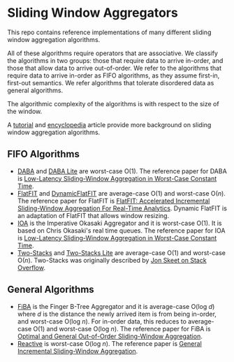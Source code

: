 # Sliding Window Aggregators
This repo contains reference implementations of many different sliding window 
aggregation algorithms.

All of these algorithms require operators that are associative. We classify the
algorithms in two groups: those that require data to arrive in-order, and those
that allow data to arrive out-of-order. We refer to the algorithms that require
data to arrive in-order as FIFO algorithms, as they assume first-in, first-out
semantics. We refer algorithms that tolerate disordered data as general algorithms.

The algorithmic complexity of the algorithms is with respect to the size of the
window.

A [tutorial][swag_tutorial] and [encyclopedia][swag_encyclopedia] article
provide more background on sliding window aggregation algorithms.

## FIFO Algorithms
- [DABA](cpp/src/DABA.hpp) and [DABA Lite](cpp/src/DABALite.hpp) are worst-case 
  O(1). The reference paper for DABA is
  [Low-Latency Sliding-Window Aggregation in Worst-Case Constant Time][debs2017].
- [FlatFIT](cpp/src/FlatFIT.hpp) and [DynamicFlatFIT](cpp/src/DynamicFlatFIT.hpp) 
  are average-case O(1) and worst-case O(*n*). The reference paper for FlatFIT is 
  [FlatFIT: Accelerated Incremental Sliding-Window Aggregation For Real-Time Analytics][ssdbm2017].
  Dynamic FlatFIT is an adaptation of FlatFIT that allows window resizing.
- [IOA](cpp/src/OkasakisQueue.hpp) is the Imperative Okasaki Aggregator and it is 
  worst-case O(1). It is based on Chris Okasaki's real time queues. The reference 
  paper for IOA is [Low-Latency Sliding-Window Aggregation in Worst-Case Constant Time][debs2017].
- [Two-Stacks](cpp/src/TwoStacks.hpp) and [Two-Stacks Lite](cpp/src/TwoStacksLite.hpp)
  are average-case O(1) and worst-case O(*n*). Two-Stacks was originally described by 
  [Jon Skeet on Stack Overflow][skeet2009].

## General Algorithms
- [FiBA](cpp/src/FiBA.hpp) is the Finger B-Tree Aggregator and it is 
  average-case O(log *d*) where *d* is the distance the newly arrived item is from 
  being in-order, and worst-case O(log *n*). For in-order data, this reduces to 
  average-case O(1) and worst-case O(log *n*). The reference paper for FiBA is 
  [Optimal and General Out-of-Order Sliding-Window Aggregation][vldb2019].
- [Reactive](cpp/src/Reactive.hpp) is worst-case O(log *n*). The reference paper is 
  [General Incremental Sliding-Window Aggregation][vldb2015].

[swag_tutorial]: https://dl.acm.org/doi/abs/10.1145/3093742.3095107
[swag_encyclopedia]: http://hirzels.com/martin/papers/encyc18-sliding-window.pdf
[debs2017]: https://dl.acm.org/doi/abs/10.1145/3093742.3093925
[ssdbm2017]: https://dl.acm.org/doi/abs/10.1145/3085504.3085509
[skeet2009]: https://stackoverflow.com/questions/685060/design-a-stack-such-that-getminimum-should-be-o1
[vldb2019]: http://www.vldb.org/pvldb/vol12/p1167-tangwongsan.pdf
[vldb2015]: http://www.vldb.org/pvldb/vol8/p702-tangwongsan.pdf
